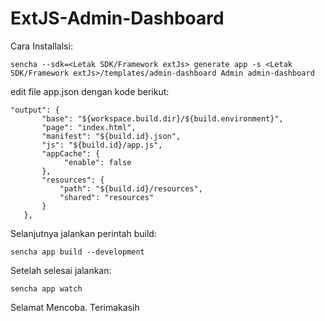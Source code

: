 # ExtJS-Admin-Dashboard

Cara Installalsi:

    sencha --sdk=<Letak SDK/Framework extJs> generate app -s <Letak SDK/Framework extJs>/templates/admin-dashboard Admin admin-dashboard

edit file app.json dengan kode berikut:

    "output": {
		   "base": "${workspace.build.dir}/${build.environment}",
		   "page": "index.html",
		   "manifest": "${build.id}.json",
		   "js": "${build.id}/app.js",
		   "appCache": {
			    "enable": false
		   },
		   "resources": {
			   "path": "${build.id}/resources",
			   "shared": "resources"
		   }
	   },
  
 Selanjutnya jalankan perintah build:
  
    sencha app build --development
  
 Setelah selesai jalankan:
  
    sencha app watch
    
 Selamat Mencoba.
 Terimakasih
  
